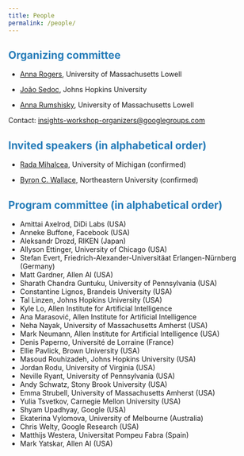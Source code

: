 ```yaml
---
title: People
permalink: /people/
---
```


## <span style="color:#267CB9"> Organizing committee</span>

* [Anna Rogers](http://www.cs.uml.edu/~arogers/), University of Massachusetts Lowell

* [João Sedoc](https://www.clsp.jhu.edu/faculty/joao-sedoc/), Johns Hopkins University

* [Anna Rumshisky](http://www.cs.uml.edu/~arum/), University of Massachusetts Lowell

Contact: [insights-workshop-organizers@googlegroups.com](mailto:insights-workshop-organizers@googlegroups.com)

## <span style="color:#267CB9"> Invited speakers (in alphabetical order) </span>

* [Rada Mihalcea](https://web.eecs.umich.edu/~mihalcea/), University of Michigan (confirmed)

* [Byron C. Wallace](http://www.byronwallace.com/), Northeastern University (confirmed)

## <span style="color:#267CB9"> Program committee (in alphabetical order) </span>
  
* Amittai Axelrod, DiDi Labs (USA)
* Anneke Buffone, Facebook (USA)
* Aleksandr Drozd, RIKEN (Japan)
* Allyson Ettinger, University of Chicago (USA)
* Stefan Evert, Friedrich-Alexander-Universitäat Erlangen-Nürnberg (Germany)
* Matt Gardner, Allen AI (USA)
* Sharath Chandra Guntuku, University of Pennsylvania (USA)
* Constantine Lignos, Brandeis University (USA)
* Tal Linzen, Johns Hopkins University (USA)
* Kyle Lo, Allen Institute for Artificial Intelligence
* Ana Marasović, Allen Institute for Artificial Intelligence
* Neha Nayak, University of Massachusetts Amherst (USA)
* Mark Neumann, Allen Institute for Artificial Intelligence (USA)
* Denis Paperno, Université de Lorraine (France)
* Ellie Pavlick, Brown University (USA)
* Masoud Rouhizadeh, Johns Hopkins University (USA)
* Jordan Rodu, University of Virginia (USA)
* Neville Ryant, University of Pennsylvania (USA)
* Andy Schwatz, Stony Brook University (USA)
* Emma Strubell, University of Massachusetts Amherst (USA)
* Yulia Tsvetkov, Carnegie Mellon University (USA)
* Shyam Upadhyay, Google (USA)
* Ekaterina Vylomova, University of Melbourne (Australia)
* Chris Welty, Google Research (USA)
* Matthijs Westera, Universitat Pompeu Fabra (Spain)
* Mark Yatskar, Allen AI (USA)